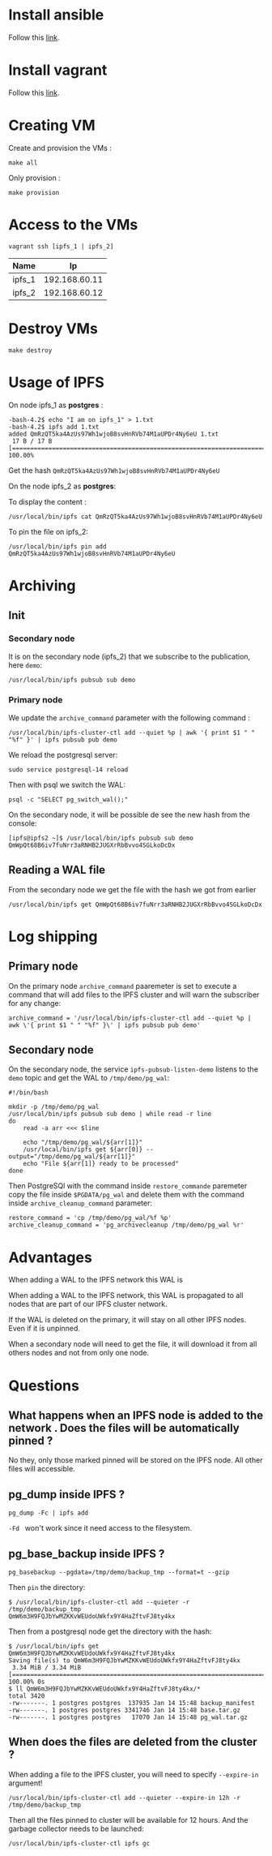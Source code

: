 # Install ansible

Follow this [link](https://docs.ansible.com/ansible/latest/installation_guide/intro_installation.html#installing-and-upgrading-ansible-with-pip).

# Install vagrant

Follow this [link](https://www.vagrantup.com/docs/installation).

# Creating VM

Create and provision the VMs :

```
make all
```

Only provision :
```
make provision
```

# Access to the VMs

```
vagrant ssh [ipfs_1 | ipfs_2]
```

| Name               | Ip    |
| ----------------- | ------------- |
| ipfs_1            | 192.168.60.11 |
| ipfs_2            | 192.168.60.12 |

# Destroy VMs

```
make destroy
```

# Usage of IPFS

On node ipfs_1 as **postgres** :
```
-bash-4.2$ echo "I am on ipfs_1" > 1.txt
-bash-4.2$ ipfs add 1.txt
added QmRzQT5ka4AzUs97Wh1wjoB8svHnRVb74M1aUPDr4Ny6eU 1.txt
 17 B / 17 B [==================================================================================] 100.00%
```

Get the hash `QmRzQT5ka4AzUs97Wh1wjoB8svHnRVb74M1aUPDr4Ny6eU`

On the node ipfs_2 as **postgres**:

To display the content :

```
/usr/local/bin/ipfs cat QmRzQT5ka4AzUs97Wh1wjoB8svHnRVb74M1aUPDr4Ny6eU
```

To pin the file on ipfs_2:
```
/usr/local/bin/ipfs pin add QmRzQT5ka4AzUs97Wh1wjoB8svHnRVb74M1aUPDr4Ny6eU
```

# Archiving

## Init

### Secondary node

It is on the secondary node (ipfs_2) that we subscribe to the publication, here `demo`:

```
/usr/local/bin/ipfs pubsub sub demo
```

### Primary node

We update the `archive_command` parameter with the following command :

```
/usr/local/bin/ipfs-cluster-ctl add --quiet %p | awk '{ print $1 " " "%f" }' | ipfs pubsub pub demo
```

We reload the postgresql server:

```
sudo service postgresql-14 reload
```

Then with psql we switch the WAL:

```
psql -c "SELECT pg_switch_wal();"
```

On the secondary node, it will be possible de see the new hash from the console:

```
[ipfs@ipfs2 ~]$ /usr/local/bin/ipfs pubsub sub demo
QmWpQt68B6iv7fuNrr3aRNHB2JUGXrRbBvvo4SGLkoDcDx
```

## Reading a WAL file

From the secondary node we get the file with the hash we got from earlier

```
/usr/local/bin/ipfs get QmWpQt68B6iv7fuNrr3aRNHB2JUGXrRbBvvo4SGLkoDcDx
```

# Log shipping

## Primary node

On the primary node `archive_command` paaremeter is set to execute a command that will add files to the IPFS
cluster and will warn the subscriber for any change:

```
archive_command = '/usr/local/bin/ipfs-cluster-ctl add --quiet %p | awk \'{ print $1 " " "%f" }\' | ipfs pubsub pub demo'
```

## Secondary node

On the secondary node, the service `ipfs-pubsub-listen-demo` listens to the `demo` topic and get the WAL to `/tmp/demo/pg_wal`:

```
#!/bin/bash

mkdir -p /tmp/demo/pg_wal
/usr/local/bin/ipfs pubsub sub demo | while read -r line
do
    read -a arr <<< $line

    echo "/tmp/demo/pg_wal/${arr[1]}"
    /usr/local/bin/ipfs get ${arr[0]} --output="/tmp/demo/pg_wal/${arr[1]}"
    echo "File ${arr[1]} ready to be processed"
done
```

Then PostgreSQl with the command inside `restore_commande` paremeter copy the file inside `$PGDATA/pg_wal` and delete them with
the command inside `archive_cleanup_command` parameter:

```
restore_command = 'cp /tmp/demo/pg_wal/%f %p'
archive_cleanup_command = 'pg_archivecleanup /tmp/demo/pg_wal %r'
```

# Advantages

When adding a WAL to the IPFS network this WAL is 

When adding a WAL to the IPFS network, this WAL is propagated to all nodes that are part of our IPFS cluster network.

If the WAL is deleted on the primary, it will stay on all other IPFS nodes. Even if it is unpinned.

When a secondary node will need to get the file, it will download it from all others nodes and not from only one node.

# Questions

## What happens when an IPFS node is added to the network . Does the files will be automatically pinned ?

No they, only those marked pinned will be stored on the IPFS node. All other files will accessible.

## pg_dump inside IPFS ?

```
pg_dump -Fc | ipfs add
```

`-Fd ` won't work since it need access to the filesystem.

## pg_base_backup inside IPFS ?

```
pg_basebackup --pgdata=/tmp/demo/backup_tmp --format=t --gzip
```

Then `pin` the directory:

```
$ /usr/local/bin/ipfs-cluster-ctl add --quieter -r /tmp/demo/backup_tmp
QmW6m3H9FQJbYwMZKKvWEUdoUWkfx9Y4HaZftvFJ8ty4kx
```

Then from a postgresql node get the directory with the hash:

```
$ /usr/local/bin/ipfs get QmW6m3H9FQJbYwMZKKvWEUdoUWkfx9Y4HaZftvFJ8ty4kx
Saving file(s) to QmW6m3H9FQJbYwMZKKvWEUdoUWkfx9Y4HaZftvFJ8ty4kx
 3.34 MiB / 3.34 MiB [=======================================================================] 100.00% 0s
$ ll QmW6m3H9FQJbYwMZKKvWEUdoUWkfx9Y4HaZftvFJ8ty4kx/*
total 3420
-rw-------. 1 postgres postgres  137935 Jan 14 15:48 backup_manifest
-rw-------. 1 postgres postgres 3341746 Jan 14 15:48 base.tar.gz
-rw-------. 1 postgres postgres   17070 Jan 14 15:48 pg_wal.tar.gz
```

## When does the files are deleted from the cluster ?

When adding a file to the IPFS cluster, you will need to specify `--expire-in` argument!

```
/usr/local/bin/ipfs-cluster-ctl add --quieter --expire-in 12h -r /tmp/demo/backup_tmp
```

Then all the files pinned to cluster will be available for 12 hours.
And the garbage collector needs to be launched:

```
/usr/local/bin/ipfs-cluster-ctl ipfs gc
```
